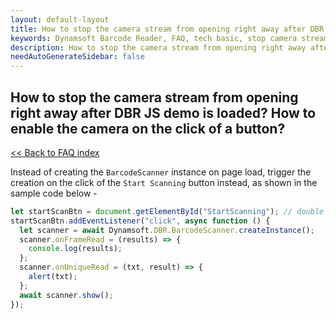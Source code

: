 ```yaml
---
layout: default-layout
title: How to stop the camera stream from opening right away after DBR JS demo is loaded? How to enable the camera on the click of a button?
keywords: Dynamsoft Barcode Reader, FAQ, tech basic, stop camera stream, start scanning
description: How to stop the camera stream from opening right away after DBR JS demo is loaded? How to enable the camera on the click of a button?
needAutoGenerateSidebar: false
---
```


## How to stop the camera stream from opening right away after DBR JS demo is loaded? How to enable the camera on the click of a button?

[<< Back to FAQ index](index.md)

Instead of creating the `BarcodeScanner` instance on page load, trigger the creation on the click of the `Start Scanning` button instead, as shown in the sample code below -

```javascript
let startScanBtn = document.getElementById("StartScanning"); // double check the ID of the button
startScanBtn.addEventListener("click", async function () {
  let scanner = await Dynamsoft.DBR.BarcodeScanner.createInstance();
  scanner.onFrameRead = (results) => {
    console.log(results);
  };
  scanner.onUniqueRead = (txt, result) => {
    alert(txt);
  };
  await scanner.show();
});
```
